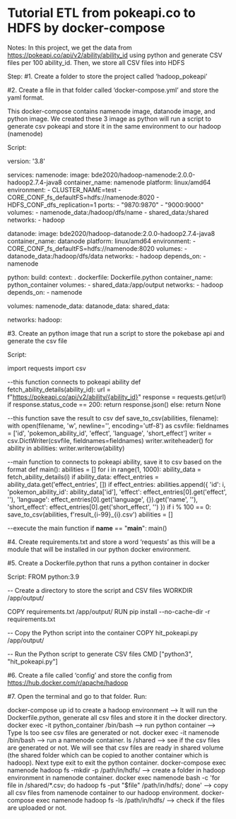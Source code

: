 # Tutorial ETL from pokeapi.co to HDFS by docker-compose
Notes: In this project, we get the data from https://pokeapi.co/api/v2/ability/ability_id using python and generate CSV files per 100 ability_id. Then, we store all CSV files into HDFS

Step:
#1. Create a folder to store the project called ‘hadoop_pokeapi’

#2. Create a file in that folder called ‘docker-compose.yml’ and store the yaml format. 

This docker-compose contains namenode image, datanode image, and python image. We created these 3 image as python will run a script to generate csv pokeapi and store it in the same environment to our hadoop (namenode)

Script:

version: '3.8'


services:
 namenode:
   image: bde2020/hadoop-namenode:2.0.0-hadoop2.7.4-java8
   container_name: namenode
   platform: linux/amd64
   environment:
     - CLUSTER_NAME=test
     - CORE_CONF_fs_defaultFS=hdfs://namenode:8020
     - HDFS_CONF_dfs_replication=1
   ports:
     - "9870:9870"
     - "9000:9000"
   volumes:
     - namenode_data:/hadoop/dfs/name
     - shared_data:/shared
   networks:
     - hadoop


 datanode:
   image: bde2020/hadoop-datanode:2.0.0-hadoop2.7.4-java8
   container_name: datanode
   platform: linux/amd64
   environment:
     - CORE_CONF_fs_defaultFS=hdfs://namenode:8020
   volumes:
     - datanode_data:/hadoop/dfs/data
   networks:
     - hadoop
   depends_on:
     - namenode


 python:
   build:
     context: .
     dockerfile: Dockerfile.python
   container_name: python_container
   volumes:
     - shared_data:/app/output
   networks:
     - hadoop
   depends_on:
     - namenode


volumes:
 namenode_data:
 datanode_data:
 shared_data:


networks:
 hadoop:

#3. Create an python image that run a script to store the pokebase api and generate the csv file

Script:

import requests
import csv


--this function connects to pokeapi ability
def fetch_ability_details(ability_id):
   url = f"https://pokeapi.co/api/v2/ability/{ability_id}"
   response = requests.get(url)
   if response.status_code == 200:
       return response.json()
   else:
       return None


--this function save the result to csv
def save_to_csv(abilities, filename):
   with open(filename, 'w', newline='', encoding='utf-8') as csvfile:
       fieldnames = ['id', 'pokemon_ability_id', 'effect', 'language', 'short_effect']
       writer = csv.DictWriter(csvfile, fieldnames=fieldnames)
       writer.writeheader()
       for ability in abilities:
           writer.writerow(ability)


--main function to connects to pokeapi ability, save it to csv based on the format
def main():
   abilities = []
   for i in range(1, 1000):
       ability_data = fetch_ability_details(i)
       if ability_data:
           effect_entries = ability_data.get('effect_entries', [])
           if effect_entries:
               abilities.append({
                   'id': i,
                   'pokemon_ability_id': ability_data['id'],
                   'effect': effect_entries[0].get('effect', ''),
                   'language': effect_entries[0].get('language', {}).get('name', ''),
                   'short_effect': effect_entries[0].get('short_effect', '')
               })
       if i % 100 == 0:
           save_to_csv(abilities, f'result_{i-99}_{i}.csv')
           abilities = []


--execute the main function
if __name__ == "__main__":
   main()

#4. Create requirements.txt and store a word ‘requests’ as this will be a module that will be installed in our python docker environment.

#5. Create a Dockerfile.python that runs a python container in docker

Script:
FROM python:3.9


-- Create a directory to store the script and CSV files
WORKDIR /app/output/


COPY requirements.txt /app/output/
RUN pip install --no-cache-dir -r requirements.txt


-- Copy the Python script into the container
COPY hit_pokeapi.py /app/output/


-- Run the Python script to generate CSV files
CMD ["python3", "hit_pokeapi.py"] 

#6. Create a file called ‘config’ and store the config from https://hub.docker.com/r/apache/hadoop 

#7. Open the terminal and go to that folder. Run:

docker-compose up id to create a hadoop environment --> It will run the Dockerfile.python, generate all csv files and store it in the docker directory. 
docker exec -it python_container /bin/bash --> run python container --> Type ls too see csv files are generated or not.
docker exec -it namenode /bin/bash --> run a namenode container.
ls /shared --> see if the csv files are generated or not. We will see that csv files are ready in shared volume (the shared folder which can be copied to another container which is hadoop). Next type exit to exit the python container.
docker-compose exec namenode hadoop fs -mkdir -p /path/in/hdfs/ --> create a folder in hadoop environment in namenode container.
docker exec namenode bash -c 'for file in /shared/*.csv; do hadoop fs -put "$file" /path/in/hdfs/; done' --> copy all csv files from namenode container to our hadoop environment.
docker-compose exec namenode hadoop fs -ls /path/in/hdfs/ --> check if the files are uploaded or not.


